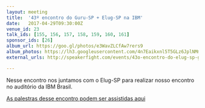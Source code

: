 ```yaml
---
layout: meeting
title:  '43º encontro do Guru-SP + Elug-SP na IBM'
date:   2017-04-29T09:30:00Z
venue_id: 23
talk_ids: [155, 156, 157, 158, 159, 160, 161]
sponsor_ids: [26]
album_url: https://goo.gl/photos/e3WavZLCfAw7rers9
album_photos: https://lh3.googleusercontent.com/4n7Eaikxnl5T5GLz6JplNMmOnq5RC6wvfHiPV9NfMHQPp4lsbho5_bFkhb3yXN-LB0_Vk-ncANmAgLf-FqlvxhMOj-baXDWT_HZggeXrEDjKiDbpAqGTX1rwJ7Q1AiA-Uu1174rYjlE_UjY0dV9xtKWDiyIzd8k8TRqFAys-rW_U2awx4WQptayhapIw1sGVqXmi5gLSQkF4jq8OWOzqas7K-QMgvRdGZCZGbfOFU-C1XK5m1iWPWh-peyIz6zlL9tVKFuX0BSpNaRKbRi4A4Hnca7Uh_PbzUNFEaTzNFixYKf0M5jaVIkTHQvcpZ86ht4kcOgC_WBIX8wZzr_fGGwx0rMputm9auZFaSiNURIq2KaUpiOfVAP_nbTj9BmKIu2AgXVsxRsFXdKSrtEhlJpTxMwvBtC96v_sKZnZd13PXdKvCI7rXtTMVtJIvw_S69SWwYdUF9AplMdWinS_m08Eo5V8lOdVfkABvbS0Q14JNEygQgwmLUvbNCGMJxMGZ8XnuV3b58uevIS6BziiEDyGMn_t3Wbc-qvxmztJWHCD99b-60UqzQX-BUu55HToJB7KXFr13FONTHXRWzT9xdyQ9e82CZ9V69fkoQlA7gFcIr9_SDqRFNGzblOutPCf0vUOAF2e1z6RJRPYX22GTJnGDlsn0updStMw3Ff_2IIaG_OoJKrrtutV7
external_urls: http://speakerfight.com/events/43o-encontro-do-elug-sp-guru-sp-na-ibm-dia-294/

---
```


<p>
  Nesse encontro nos juntamos com o Elug-SP para realizar nosso encontro no auditório da IBM Brasil.
</p>

<p>
  <a href="https://www.youtube.com/watch?v=Btc5SI4V1wQ&amp;list=PL5KmpU-nEj8aRzTO9ha3RtlqiFlttj1Yb">
  As palestras desse encontro podem ser assistidas aqui</a>
</p>




